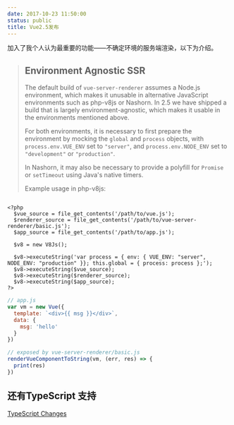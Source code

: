 ```yaml
---
date: 2017-10-23 11:50:00
status: public
title: Vue2.5发布
---
```


加入了我个人认为最重要的功能——不确定环境的服务端渲染，以下为介绍。

> ## Environment Agnostic SSR
> 
> The default build of `vue-server-renderer` assumes a Node.js environment, which makes it unusable in alternative JavaScript environments such as php-v8js or Nashorn. In 2.5 we have shipped a build that is largely environment-agnostic, which makes it usable in the environments mentioned above.
> 
> For both environments, it is necessary to first prepare the environment by mocking the `global` and `process` objects, with `process.env.VUE_ENV` set to `"server"`, and `process.env.NODE_ENV` set to `"development"` or `"production"`.
> 
> In Nashorn, it may also be necessary to provide a polyfill for `Promise` or `setTimeout` using Java's native timers.
> 
> Example usage in php-v8js:

```

<?php
  $vue_source = file_get_contents('/path/to/vue.js');
  $renderer_source = file_get_contents('/path/to/vue-server-renderer/basic.js');
  $app_source = file_get_contents('/path/to/app.js');

  $v8 = new V8Js();

  $v8->executeString('var process = { env: { VUE_ENV: "server", NODE_ENV: "production" }}; this.global = { process: process };');
  $v8->executeString($vue_source);
  $v8->executeString($renderer_source);
  $v8->executeString($app_source);
?>

```


``` js
// app.js
var vm = new Vue({
  template: `<div>{{ msg }}</div>`,
  data: {
    msg: 'hello'
  }
})

// exposed by vue-server-renderer/basic.js
renderVueComponentToString(vm, (err, res) => {
  print(res)
})

```
## 还有TypeScript 支持
[TypeScript Changes](https://medium.com/the-vue-point/upcoming-typescript-changes-in-vue-2-5-e9bd7e2ecf08)

